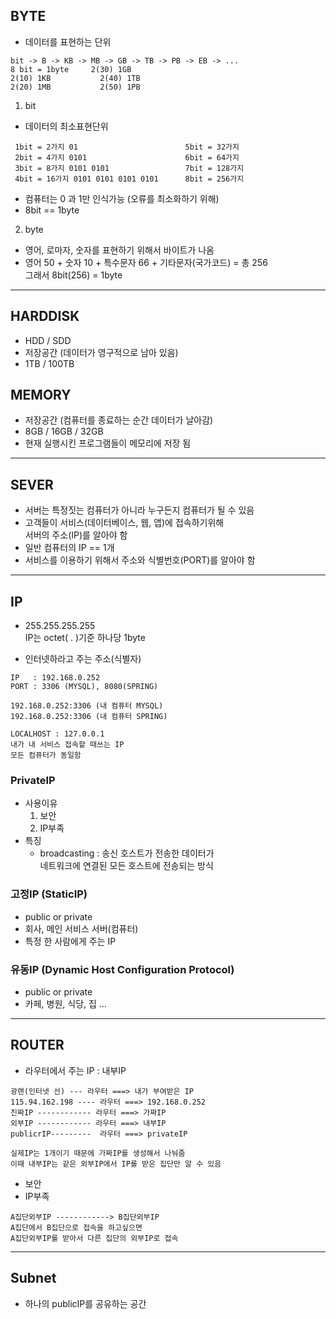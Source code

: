 ## BYTE 
- 데이터를 표현하는 단위
```
bit -> B -> KB -> MB -> GB -> TB -> PB -> EB -> ...
8 bit = 1byte     2(30) 1GB
2(10) 1KB           2(40) 1TB
2(20) 1MB           2(50) 1PB
```
1. bit
- 데이터의 최소표현단위
```
 1bit = 2가지 01                        5bit = 32가지
 2bit = 4가지 0101                      6bit = 64가지
 3bit = 8가지 0101 0101                 7bit = 128가지
 4bit = 16가지 0101 0101 0101 0101      8bit = 256가지
```
- 컴퓨터는 0 과 1만 인식가능 (오류를 최소화하기 위해)
- 8bit == 1byte

2. byte
- 영어, 로마자, 숫자를 표현하기 위해서 바이트가 나옴
- 영어 50 + 숫자 10 + 특수문자 66 + 기타문자(국가코드) = 총 256  
그래서 8bit(256) = 1byte

---
## HARDDISK
- HDD / SDD
- 저장공간 (데이터가 영구적으로 남아 있음)
- 1TB / 100TB

## MEMORY
- 저장공간 (컴퓨터를 종료하는 순간 데이터가 날아감)
- 8GB / 16GB / 32GB
- 현재 실행시킨 프로그램들이 메모리에 저장 됨
---
## SEVER
- 서버는 특정짓는 컴퓨터가 아니라 누구든지 컴퓨터가 될 수 있음
- 고객들이 서비스(데이터베이스, 웹, 앱)에  접속하기위해  
서버의 주소(IP)를 알아야 함
- 일반 컴퓨터의 IP == 1개
- 서비스를 이용하기 위해서 주소와 식별번호(PORT)를 알아야 함
---
## IP
- 255.255.255.255  
IP는 octet( . )기준 하나당 1byte

- 인터넷하라고 주는 주소(식별자)
```
IP   : 192.168.0.252
PORT : 3306 (MYSQL), 8080(SPRING)

192.168.0.252:3306 (내 컴퓨터 MYSQL)
192.168.0.252:3306 (내 컴퓨터 SPRING)
```
```
LOCALHOST : 127.0.0.1 
내가 내 서비스 접속할 때쓰는 IP
모든 컴퓨터가 동일함
```
### PrivateIP 
- 사용이유
    1. 보안
    2. IP부족
- 특징
    - broadcasting : 송신 호스트가 전송한 데이터가  
    네트워크에 연결된 모든 호스트에 전송되는 방식

### 고정IP (StaticIP)
- public or private
- 회사, 메인 서비스 서버(컴퓨터)
- 특정 한 사람에게 주는 IP
### 유동IP (Dynamic Host Configuration Protocol)
- public or private
- 카페, 병원, 식당, 집 ...
---
## ROUTER 
- 라우터에서 주는 IP : 내부IP
```
광랜(인터넷 선) --- 라우터 ===> 내가 부여받은 IP
115.94.162.198 ---- 라우터 ===> 192.168.0.252
진짜IP ------------ 라우터 ===> 가짜IP
외부IP ------------ 라우터 ===> 내부IP
publicrIP---------  라우터 ===> privateIP

실제IP는 1개이기 때문에 가짜IP를 생성해서 나눠줌
이때 내부IP는 같은 외부IP에서 IP를 받은 집단만 알 수 있음
```
- 보안
- IP부족
```
A집단외부IP ------------> B집단외부IP
A집단에서 B집단으로 접속을 하고싶으면
A집단외부IP를 받아서 다른 집단의 외부IP로 접속
```
---
## Subnet
- 하나의 publicIP를 공유하는 공간

